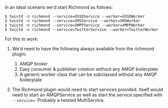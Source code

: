 In an ideal scenario we'd start Richmond as follows:

    $ twistd -n richmond --service=USSDService --worker=USSDWorker
    $ twistd -n richmond --service=SMSService --worker=SMSWorker
    $ twistd -n richmond --service=XMPPService --worker=XMPPWorker
    $ twistd -n richmond --service=TwitterService --worker=TwitterWorker

For this to work:

1.  We'd need to have the following always available from the richmond plugin:
    1.  AMQP broker
    2.  Easy consumer & publisher creation without any AMQP boilerplate
    3.  A generic worker class that can be subclassed without any AMQP 
        boilerplate
    
2.  The Richmond plugin would need to start services provided. Itself would 
    need to start an AMQPService as well as start the service specified with 
    `--service=`. Probably a twisted MultiService.